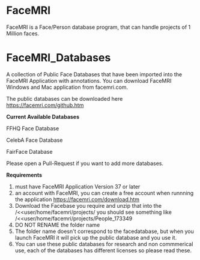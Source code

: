 # FaceMRI
FaceMRI is a Face/Person database program, that can handle projects of 1 Million faces.

# FaceMRI_Databases
A collection of Public Face Databases that have been imported into the FaceMRI Application with annotations.
You can download FaceMRI Windows and Mac application from facemri.com.

The public databases can be downloaded here
https://facemri.com/github.htm

**Current Available Databases**

FFHQ Face Database

CelebA Face Database

FairFace Database

Please open a Pull-Request if you want to add more databases.

**Requirements**
1. must have FaceMRI Application Version 37 or later
2. an account with FaceMRI, you can create a free account when runnning the application
    https://facemri.com/download.htm
3. Download the Facebase you require and unzip that into the /<<user/home/facemri/projects/
you should see something like
/<<user/home/facemri/projects/People_173349
4. DO NOT RENAME the folder name
5. The folder name doesn't correspond to the facedatabase, but when you launch FaceMRI it will pick up the public database and you use it.
6. You can use these public databases for research and non commmerical use, each of the databases has different licenses so please read these.
